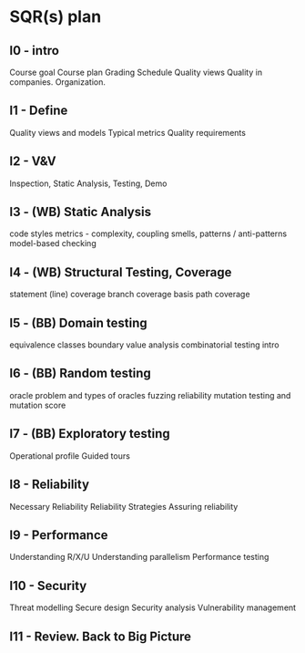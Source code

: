 # SQR(s) plan

## l0 - intro
Course goal
Course plan
Grading
Schedule
Quality views
Quality in companies. Organization.

## l1 - Define
Quality views and models
Typical metrics
Quality requirements

## l2 - V&V
Inspection, Static Analysis, Testing, Demo

## l3 - (WB) Static Analysis
code styles
metrics - complexity, coupling
smells, patterns / anti-patterns
model-based checking

## l4 - (WB) Structural Testing, Coverage
statement (line) coverage
branch coverage
basis path coverage

## l5 - (BB) Domain testing
equivalence classes
boundary value analysis
combinatorial testing intro

## l6 - (BB) Random testing
oracle problem and types of oracles
fuzzing
reliability
mutation testing and mutation score

## l7 - (BB) Exploratory testing
Operational profile
Guided tours

## l8 - Reliability
Necessary Reliability
Reliability Strategies
Assuring reliability

## l9 - Performance
Understanding R/X/U
Understanding parallelism
Performance testing

## l10 - Security
Threat modelling
Secure design
Security analysis
Vulnerability management

## l11 - Review. Back to Big Picture 

